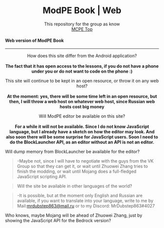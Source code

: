 <h1 align="center">ModPE Book | Web</h1>

<p align="center">
This repository for the group as know
	<br>
	<a href="https://vk.com/mcpe_top">MCPE Top</a>
</p>
<h4> Web version of ModPE Book</h4>

***

<p align="center">
How does this site differ from the Android application?
<br>
<br>
<strong>The fact that it has open access to the lessons, if you do not have a phone under you or do not want to code on the phone :)</strong>
</p>

<p align="center">
This site will continue to be kept in an open resource, or throw it on any web host?
<br>
<br>
<strong>At the moment: yes, there will be some time left in an open resource, but then, I will throw a web host on whatever web host, since Russian web hosts cost big money</strong>
</p>

<p align="center">
Will ModPE editor be available on this site?
	<br>
	<br>
	<strong>
		For a while it will not be available. Since I do not know JavaScript language, but I already have a sketch on how the editor may look. And also soon there will be some surprise for JavaScript users. Soon I need to do the BlockLauncher API, as an editor without an API is not an editor.
	</strong>
</p>

<p align=>Will dump memory from BlockLauncher be available for the editor?

>

>-Maybe not, since I will have to negotiate with the guys from the VK Group so that they can get it, or wait until Zhuowei Zhang tries to finish the modding, or wait until Mojang does a full-fledged JavaScript scripting API.

  

> Will the site be available in other languages of the world?

>

>-It is possible, but at the moment only English and Russian are available, if you want to translate into your language, write to me by Mail:<mrdubstep863@mail.ru> or to my Discord: MrDubstep863#4027

  

Who knows, maybe Mojang will be ahead of Zhuowei Zhang, just by showing the JavaScript API for the Bedrock version?
<!--stackedit_data:
eyJoaXN0b3J5IjpbOTQ0NzI2MjksLTY3NDE0NjMyNiwtODc1MT
IxMDUxXX0=
-->